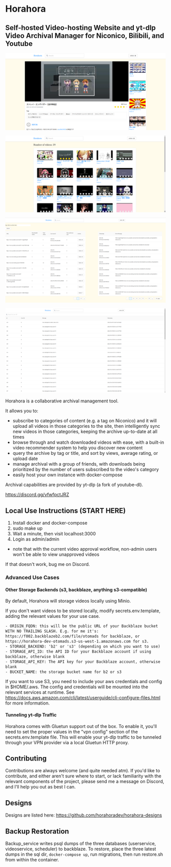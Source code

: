 # Horahora
## Self-hosted Video-hosting Website and yt-dlp Video Archival Manager for Niconico, Bilibili, and Youtube
![](https://raw.githubusercontent.com/horahoradev/horahora-designs/master/video_page.png)

![](https://raw.githubusercontent.com/horahoradev/horahora-designs/master/homepage.png)

![](https://raw.githubusercontent.com/horahoradev/horahora-designs/master/Archival_requests_new.png)

![](https://raw.githubusercontent.com/horahoradev/horahora-designs/master/Audit_logs.png)

Horahora is a collaborative archival management tool.

It allows you to:
- subscribe to categories of content (e.g. a tag on Niconico) and it will upload all videos in those categories to the site, then intelligently sync new videos in those categories, keeping the archive up-to-date at all times
- browse through and watch downloaded videos with ease, with a built-in video recommender system to help you discover new content
- query the archive by tag or title, and sort by views, average rating, or upload date
- manage archival with a group of friends, with downloads being prioritized by the number of users subscribed to the video's category
- easily host your own instance with docker-compose

Archival capabilities are provided by yt-dlp (a fork of youtube-dl).

https://discord.gg/vfwfpctJRZ

## Local Use Instructions (START HERE)

1. Install docker and docker-compose
2. sudo make up
3. Wait a minute, then visit localhost:3000
4. Login as admin/admin
  - note that with the current video approval workflow, non-admin users won't be able to view unapproved videos

If that doesn't work, bug me on Discord.

### Advanced Use Cases
#### Other Storage Backends (s3, backblaze, anything s3-compatible)
By default, Horahora will storage videos locally using Minio.

If you don't want videos to be stored locally, modify secrets.env.template, adding the relevant values for your use case.

    - ORIGIN_FQDN: this will be the public URL of your Backblaze bucket WITH NO TRAILING SLASH. E.g. for me it's: https://f002.backblazeb2.com/file/otomads for backblaze, or https://horahora-dev-otomads.s3-us-west-1.amazonaws.com for s3.
    - STORAGE_BACKEND: 'b2' or 's3' (depending on which you want to use)
    - STORAGE_API_ID: the API ID for your Backblaze account if using backblaze, otherwise blank
    - STORAGE_API_KEY: The API key for your Backblaze account, otherwise blank
    - BUCKET_NAME: the storage bucket name for b2 or s3
  If you want to use S3, you need to include your aws credentials and config in $HOME/.aws. The config and credentials will be mounted into the relevant services at runtime. See https://docs.aws.amazon.com/cli/latest/userguide/cli-configure-files.html for more information.

#### Tunneling yt-dlp Traffic
Horahora comes with Gluetun support out of the box. To enable it, you'll need to set the proper values in the "vpn config" section of the secrets.env.template file. This will enable your yt-dlp traffic to be tunneled through your VPN provider via a local Gluetun HTTP proxy.


## Contributing
Contributions are always welcome (and quite needed atm). If you'd like to contribute, and either aren't sure where to start, or lack familiarity with the relevant components of the project, please send me a message on Discord, and I'll help you out as best I can.

## Designs
Designs are listed here:
https://github.com/horahoradev/horahora-designs

## Backup Restoration
Backup_service writes psql dumps of the three databases (userservice, videoservice, scheduler) to backblaze. To restore, place the three latest dumps in the sql dir, `docker-compose up`, run migrations, then run restore.sh from within the container.
